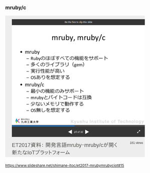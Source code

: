 ### mruby/c

<img src="resources/img/mruby_mrubyc.png" height=450px>

<small>https://www.slideshare.net/shimane-itoc/et2017-mrubymrubyciot#15</small>
